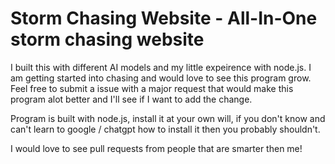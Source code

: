 # Storm Chasing Website - All-In-One storm chasing website

I built this with different AI models and my little expeirence with node.js. I am getting started into chasing and would love to see this program grow. Feel free to submit a issue with a major request that would make this program alot better and I'll see if I want to add the change.

Program is built with node.js, install it at your own will, if you don't know and can't learn to google / chatgpt how to install it then you probably shouldn't.

I would love to see pull requests from people that are smarter then me!
